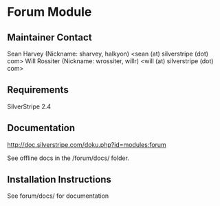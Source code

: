 # Forum Module

## Maintainer Contact

Sean Harvey (Nickname: sharvey, halkyon) <sean (at) silverstripe (dot) com>
Will Rossiter (Nickname: wrossiter, willr) <will (at) silverstripe (dot) com>

## Requirements

SilverStripe 2.4

## Documentation

http://doc.silverstripe.com/doku.php?id=modules:forum

See offline docs in the /forum/docs/ folder.

## Installation Instructions

See forum/docs/ for documentation